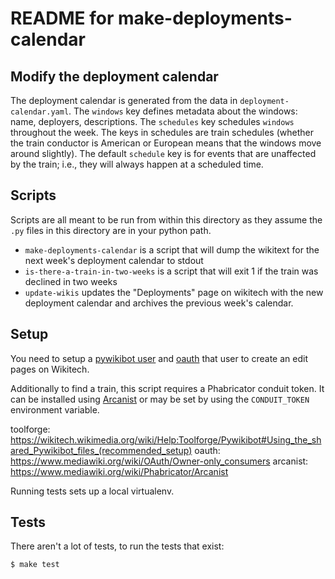 # README for make-deployments-calendar

## Modify the deployment calendar

The deployment calendar is generated from the data in `deployment-calendar.yaml`.
The `windows` key defines metadata about the windows: name, deployers, descriptions.
The `schedules` key schedules `windows` throughout the week. The keys in schedules
are train schedules (whether the train conductor is American or European means
that the windows move around slightly). The default `schedule` key is for events
that are unaffected by the train; i.e., they will always happen at a scheduled
time.

## Scripts

Scripts are all meant to be run from within this directory as they assume
the `.py` files in this directory are in your python path.

* `make-deployments-calendar` is a script that will dump the wikitext for the
  next week's deployment calendar to stdout
* `is-there-a-train-in-two-weeks` is a script that will exit 1 if the train
  was declined in two weeks
* `update-wikis` updates the "Deployments" page on wikitech with the new
  deployment calendar and archives the previous week's calendar.

## Setup

You need to setup a [pywikibot user](toolforge) and [oauth](oauth) that
user to create an edit pages on Wikitech.

Additionally to find a train, this script requires a Phabricator conduit
token. It can be installed using [Arcanist](arcanist) or may be set by using
the `CONDUIT_TOKEN` environment variable.

toolforge: <https://wikitech.wikimedia.org/wiki/Help:Toolforge/Pywikibot#Using_the_shared_Pywikibot_files_(recommended_setup)>
oauth: <https://www.mediawiki.org/wiki/OAuth/Owner-only_consumers>
arcanist: <https://www.mediawiki.org/wiki/Phabricator/Arcanist>

Running tests sets up a local virtualenv.

## Tests

There aren't a lot of tests, to run the tests that exist:

```
$ make test
```
